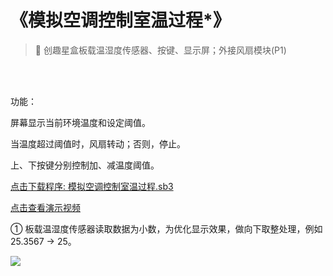 # 《模拟空调控制室温过程*》

> 🧰 创趣星盒板载温湿度传感器、按键、显示屏；外接风扇模块(P1)

<br><br>

功能：

屏幕显示当前环境温度和设定阈值。

当温度超过阈值时，风扇转动；否则，停止。

上、下按键分别控制加、减温度阈值。

<a href="/tutorial/starbox_collection/sb3/03/模拟空调控制室温过程.sb3">点击下载程序: 模拟空调控制室温过程.sb3</a>

<a href="https://www.bilibili.com/video/BV1JiYaz9EEi/?spm_id_from=333.1387.upload.video_card.click&vd_source=d34a80bae9d64a0c5a0716bd47877802" target="_blank">点击查看演示视频</a>

① 板载温湿度传感器读取数据为小数，为优化显示效果，做向下取整处理，例如25.3567 -> 25。

<img src="/images/03/模拟空调控制室温过程.png">
